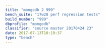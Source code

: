 ```yaml
---
title: "mongodb 2 999"
bench_suite: "17w28 perf regression tests"
build_number: "999"
dbprofile: "mongodb"
classifier: "source master 20170424 23"
date: 2017-07-13T10:19:37
type: "bench"
---
```

